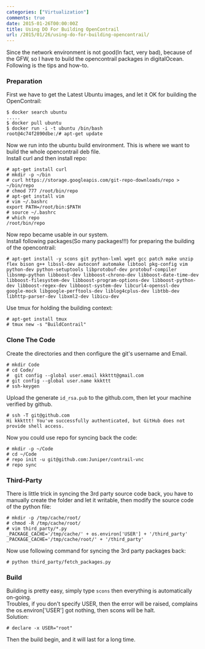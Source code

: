 ```yaml
---
categories: ["Virtualization"]
comments: true
date: 2015-01-26T00:00:00Z
title: Using DO For Building OpenContrail
url: /2015/01/26/using-do-for-building-opencontrail/
---
```


Since the network environment is not good(In fact, very bad), because of the GFW, so I have to build the opencontrail packages in digitalOcean. Following is the tips and how-to.    
### Preparation
First we have to get the Latest Ubuntu images, and let it OK for building the OpenContrail:    

```
$ docker search ubuntu
.....
$ docker pull ubuntu
$ docker run -i -t ubuntu /bin/bash
root@4c74f2890dbe:/# apt-get update

```
Now we run into the ubuntu build environment. This is where we want to build the whole opencontrail deb file.    
Install curl and then install repo:    

```
# apt-get install curl
# mkdir -p ~/bin
# curl https://storage.googleapis.com/git-repo-downloads/repo > ~/bin/repo
# chmod 777 /root/bin/repo
# apt-get install vim
# vim ~/.bashrc
export PATH=/root/bin:$PATH
# source ~/.bashrc
# which repo
/root/bin/repo

```
Now repo became usable in our system.    
Install following packages(So many packages!!!) for preparing the building of the opencontrail:    

```
# apt-get install -y scons git python-lxml wget gcc patch make unzip flex bison g++ libssl-dev autoconf automake libtool pkg-config vim python-dev python-setuptools libprotobuf-dev protobuf-compiler libsnmp-python libboost-dev libboost-chrono-dev libboost-date-time-dev libboost-filesystem-dev libboost-program-options-dev libboost-python-dev libboost-regex-dev libboost-system-dev libcurl4-openssl-dev google-mock libgoogle-perftools-dev liblog4cplus-dev libtbb-dev libhttp-parser-dev libxml2-dev libicu-dev

```
Use tmux for holding the building context:    

```
# apt-get install tmux
# tmux new -s "BuildContrail"

```
### Clone The Code
Create the directories and then configure the git's username and Email.    

```
# mkdir Code
# cd Code/
#  git config --global user.email kkkttt@gmail.com
# git config --global user.name kkkttt
# ssh-keygen

```
Upload the generate `id_rsa.pub` to the github.com, then let your machine verified by github.    

```
# ssh -T git@github.com
Hi kkkttt! You've successfully authenticated, but GitHub does not provide shell access.

```
Now you could use repo for syncing back the code:    

```
# mkdir -p ~/Code
# cd ~/Code
# repo init -u git@github.com:Juniper/contrail-vnc
# repo sync 

```
### Third-Party
There is little trick in syncing the 3rd party source code back, you have to manually create the folder and let it writable, then modify the source code of the python file:    

```
# mkdir -p /tmp/cache/root/
# chmod -R /tmp/cache/root/
# vim third_party/*.py
_PACKAGE_CACHE='/tmp/cache/' + os.environ['USER'] + '/third_party'
_PACKAGE_CACHE='/tmp/cache/root/' + '/third_party'

```
Now use following command for syncing the 3rd party packages back:    

```
# python third_party/fetch_packages.py

```
### Build
Building is pretty easy, simply type `scons` then everything is automatically on-going.    
Troubles, if you don't specify USER, then the error will be raised, complains the os.environ['USER'] got nothing, then scons will be halt.         
Solution:    

```
# declare -x USER="root"

```
Then the build begin, and it will last for a long time.    
